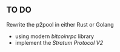 TO DO
-----
Rewrite the p2pool in either Rust or Golang
 * using modern _bitcoinrpc_ library 
 * implement the _Stratum Protocol V2_